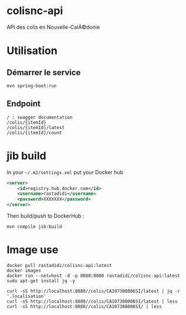 # colisnc-api

API des colis en Nouvelle-CalÃ©donie

# Utilisation

## Démarrer le service

```
mvn spring-boot:run
```

## Endpoint

```
/ : swagger documentation
/colis/{itemId}
/colis/{itemId]/latest
/colis/{itemId]/count
```

# jib build

In your `~/.m2/settings.xml` put your Docker hub

```xml
<server>
    <id>registry.hub.docker.com</id>
    <username>rastadidi</username>
    <password>XXXXXXX</password>
</server>
```

Then build/push to DockerHub :

`mvn compile jib:build`

# Image use

```
docker pull rastadidi/colisnc-api:latest
docker images
docker run --net=host -d -p 8080:8080 rastadidi/colisnc-api:latest
sudo apt-get install jq -y

curl -sS http://localhost:8080//colis/CA107308006SI/latest | jq -r '.localisation' 
curl -sS http://localhost:8080//colis/CA107308006SI/latest | less
curl -sS http://localhost:8080//colis/CA107308006SI/ | less
```
